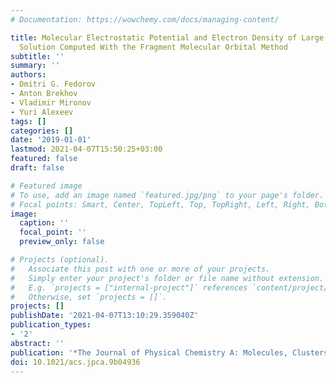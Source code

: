 ```yaml
---
# Documentation: https://wowchemy.com/docs/managing-content/

title: Molecular Electrostatic Potential and Electron Density of Large Systems in
  Solution Computed With the Fragment Molecular Orbital Method
subtitle: ''
summary: ''
authors:
- Dmitri G. Fedorov
- Anton Brekhov
- Vladimir Mironov
- Yuri Alexeev
tags: []
categories: []
date: '2019-01-01'
lastmod: 2021-04-07T15:50:25+03:00
featured: false
draft: false

# Featured image
# To use, add an image named `featured.jpg/png` to your page's folder.
# Focal points: Smart, Center, TopLeft, Top, TopRight, Left, Right, BottomLeft, Bottom, BottomRight.
image:
  caption: ''
  focal_point: ''
  preview_only: false

# Projects (optional).
#   Associate this post with one or more of your projects.
#   Simply enter your project's folder or file name without extension.
#   E.g. `projects = ["internal-project"]` references `content/project/deep-learning/index.md`.
#   Otherwise, set `projects = []`.
projects: []
publishDate: '2021-04-07T13:10:29.359040Z'
publication_types:
- '2'
abstract: ''
publication: '*The Journal of Physical Chemistry A: Molecules, Clusters, and Aerosols*'
doi: 10.1021/acs.jpca.9b04936
---
```

